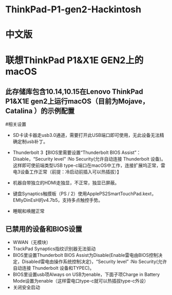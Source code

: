 # ThinkPad-P1-gen2-Hackintosh
# 中文版
# 联想ThinkPad P1&X1E GEN2上的macOS

此存储库包含10.14,10.15在Lenovo ThinkPad P1&X1E gen2上运行macOS（目前为Mojave，Catalina ）的示例配置
--------------------------------------------------------------------------
#相关设置

* SD卡读卡器走usb3.0通道，需要打开此USB端口即可使用，无此设备无法精确定制usb补丁。

* Thunderbolt 3【BIOS里需要设置“Thunderbolt BIOS Assist”：Disable，“Security level” :No Security(允许自动连接 Thunderbolt 设备)。这样即可使前端类型USB type-c端口在macOS中工作，连接扩展坞正常，雷电3设备工作正常（前提：冷启动前插入可以热插拔）】

* 机器自带独立的HDMI走独显，不正常，独显已屏蔽。

* 键盘Synaptics触摸板（PS / 2）使用ApplePS2SmartTouchPad.kext，EMlyDinEsH的v4.7b5，支持多点触控手势。
* 睡眠和唤醒正常

已禁用的设备和BIOS设置
-----------
* WWAN（无模块）
* TrackPad Synaptics指纹识别器无法驱动
* BIOS里设置Thunderbolt BIOS Assist为Disable(Enable雷电由BIOS控制决定，Disabled雷电由操作系统控制决定)，“Security level” :No Security(允许自动连接 Thunderbolt 设备和TYPEC)。
* BIOS里设置usb项Always on USB为enable，下面子项Charge in Battery Mode设置为enable（这样雷电口type-c就可以热插拔type-c外设）
* 关闭安全启动
